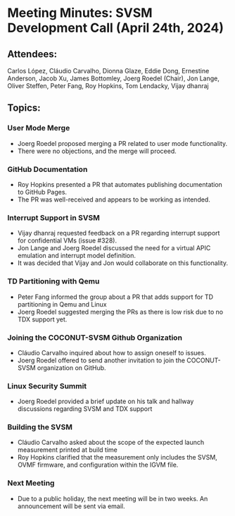 # Meeting Minutes: SVSM Development Call (April 24th, 2024)

## Attendees:

Carlos López, Cláudio Carvalho, Dionna Glaze, Eddie Dong, Ernestine Anderson, Jacob Xu, James Bottomley, Joerg Roedel (Chair), Jon Lange, Oliver Steffen, Peter Fang, Roy Hopkins, Tom Lendacky, Vijay dhanraj

## Topics:

### User Mode Merge
* Joerg Roedel proposed merging a PR related to user mode functionality.
* There were no objections, and the merge will proceed.

### GitHub Documentation
* Roy Hopkins presented a PR that automates publishing documentation to GitHub Pages.
* The PR was well-received and appears to be working as intended.

### Interrupt Support in SVSM
* Vijay dhanraj requested feedback on a PR regarding interrupt support for confidential VMs (issue #328).
* Jon Lange and Joerg Roedel discussed the need for a virtual APIC emulation and interrupt model definition.
* It was decided that Vijay and Jon would collaborate on this functionality.

### TD Partitioning with Qemu
* Peter Fang informed the group about a PR that adds support for TD partitioning in Qemu and Linux
* Joerg Roedel suggested merging the PRs as there is low risk due to no TDX support yet.

### Joining the COCONUT-SVSM Github Organization
* Cláudio Carvalho inquired about how to assign oneself to issues.
* Joerg Roedel offered to send another invitation to join the COCONUT-SVSM organization on GitHub.

### Linux Security Summit
* Joerg Roedel provided a brief update on his talk and hallway discussions regarding SVSM and TDX support

### Building the SVSM
* Cláudio Carvalho asked about the scope of the expected launch measurement printed at build time
* Roy Hopkins clarified that the measurement only includes the SVSM, OVMF firmware, and configuration within the IGVM file.

### Next Meeting
* Due to a public holiday, the next meeting will be in two weeks. An announcement will be sent via email.

